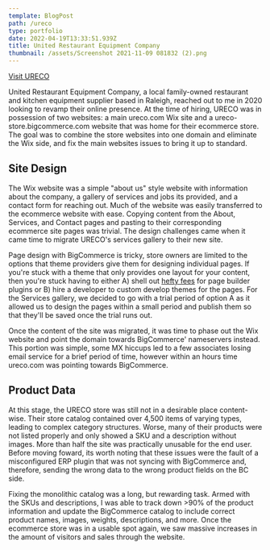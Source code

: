 ```yaml
---
template: BlogPost
path: /ureco
type: portfolio
date: 2022-04-19T13:33:51.939Z
title: United Restaurant Equipment Company
thumbnail: /assets/Screenshot 2021-11-09 081832 (2).png
---
```

[Visit URECO](https://ureco.com/)

United Restaurant Equipment Company, a local family-owned restaurant and kitchen equipment supplier based in Raleigh, reached out to me in 2020 looking to revamp their online presence. At the time of hiring, URECO was in possession of two websites: a main ureco.com Wix site and a ureco-store.bigcommerce.com website that was home for their ecommerce store. The goal was to combine the store websites into one domain and eliminate the Wix side, and fix the main websites issues to bring it up to standard.

## Site Design

The Wix website was a simple "about us" style website with information about the company, a gallery of services and jobs its provided, and a contact form for reaching out. Much of the website was easily transferred to the ecommerce website with ease. Copying content from the About, Services, and Contact pages and pasting to their corresponding ecommerce site pages was trivial. The design challenges came when it came time to migrate URECO's services gallery to their new site. 

Page design with BigCommerce is tricky, store owners are limited to the options that theme providers give them for designing individual pages. If you're stuck with a theme that only provides one layout for your content, then you're stuck having to either A) shell out [hefty fees](https://www.bigcommerce.com/apps/shogun-landing-page-builder/) for page builder plugins or B) hire a developer to custom develop themes for the pages. For the Services gallery, we decided to go with a trial period of option A as it allowed us to design the pages within a small period and publish them so that they'll be saved once the trial runs out.

Once the content of the site was migrated, it was time to phase out the Wix website and point the domain towards BigCommerce' nameservers instead. This portion was simple, some MX hiccups led to a few associates losing email service for a brief period of time, however within an hours time ureco.com was pointing towards BigCommerce.

## Product Data

At this stage, the URECO store was still not in a desirable place content-wise. Their store catalog contained over 4,500 items of varying types, leading to complex category structures. Worse, many of their products were not listed properly and only showed a SKU and a description without images. More than half the site was practically unusable for the end user. Before moving foward, its worth noting that these issues were the fault of a misconfigured ERP plugin that was not syncing with BigCommerce and, therefore, sending the wrong data to the wrong product fields on the BC side. 

Fixing the monolithic catalog was a long, but rewarding task. Armed with the SKUs and descriptions, I was able to track down >90% of the product information and update the BigCommerce catalog to include correct product names, images, weights, descriptions, and more. Once the ecommerce store was in a usable spot again, we saw massive increases in the amount of visitors and sales through the website.
